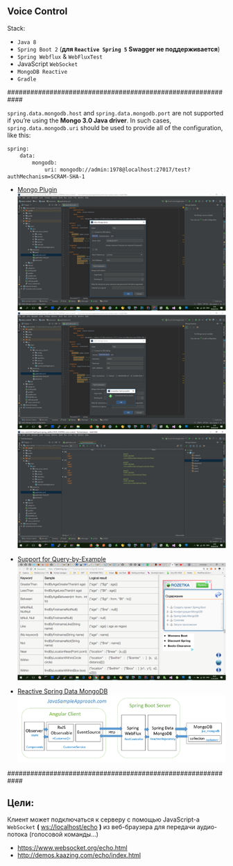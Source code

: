 
Voice Control
-------------

Stack:
- `Java 8`
- `Spring Boot 2` (**для `Reactive Spring 5` Swagger не поддерживается**)
- `Spring Webflux` & `WebFluxTest`
- JavaScript `WebSocket`
- `MongoDB Reactive`
- `Gradle`

############################################################

`spring.data.mongodb.host` and `spring.data.mongodb.port` are not supported if you’re using the **Mongo 3.0 Java driver**.
In such cases, `spring.data.mongodb.uri` should be used to provide all of the configuration, like this:
```properties
spring:
    data:
        mongodb:
            uri: mongodb://admin:1978@localhost:27017/test?authMechanism=SCRAM-SHA-1
```

* [Mongo Plugin](https://plugins.jetbrains.com/plugin/7141-mongo-plugin)
  ![1](tutorial/1.jpg)
  ![2](tutorial/2.jpg)
  ![3](tutorial/3.jpg)

* [Support for Query-by-Example](https://github.com/spring-projects/spring-data-examples/tree/master/jpa/query-by-example)
  ![4](tutorial/4.jpg)

* [Reactive Spring Data MongoDB](http://javasampleapproach.com/reactive-programming/angular-4-spring-webflux-spring-data-reactive-mongodb-example-full-reactive-angular-4-http-client-spring-boot-restapi-server)
  ![5](tutorial/5.png)

############################################################

Цели:
---

Клиент может подключаться к серверу с помощью JavaScript-а `WebSocket` **(** [ws://localhost/echo](ws://localhost/echo) **)** из веб-браузера для передачи аудио-потока (голосовой команды...)
* https://www.websocket.org/echo.html
* http://demos.kaazing.com/echo/index.html
